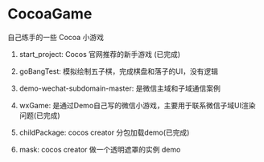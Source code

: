 # CocoaGame
 自己练手的一些 Cocoa 小游戏
 
 1. start_project: Cocos 官网推荐的新手游戏 (已完成)

 2. goBangTest: 模拟绘制五子棋，完成棋盘和落子的UI，没有逻辑

 3. demo-wechat-subdomain-master: 是微信主域和子域通信案例

 4. wxGame: 是通过Demo自己写的微信小游戏，主要用于联系微信子域UI渲染问题(已完成)

 5. childPackage: cocos creator 分包加载demo(已完成)

 6. mask: cocos creator 做一个透明遮罩的实例 demo